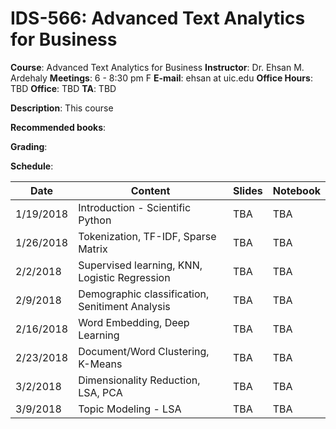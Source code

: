 # IDS-566: Advanced Text Analytics for Business

**Course**: Advanced Text Analytics for Business
**Instructor**: Dr. Ehsan M. Ardehaly
**Meetings**: 6 - 8:30 pm F
**E-mail**: ehsan at uic.edu
**Office Hours**: TBD
**Office**: TBD
**TA**: TBD

**Description**: This course

**Recommended books**:

**Grading**:

**Schedule**:

|Date|Content|Slides|Notebook|
|--|--|--|--|
|1/19/2018|Introduction - Scientific Python| TBA | TBA |
|1/26/2018|Tokenization, TF-IDF, Sparse Matrix| TBA | TBA |
|2/2/2018|Supervised learning, KNN, Logistic Regression| TBA | TBA |
|2/9/2018|Demographic classification, Senitiment Analysis| TBA | TBA |
|2/16/2018|Word Embedding, Deep Learning| TBA | TBA |
|2/23/2018|Document/Word Clustering, K-Means| TBA | TBA |
|3/2/2018|Dimensionality Reduction, LSA, PCA| TBA | TBA |
|3/9/2018|Topic Modeling - LSA| TBA | TBA |


